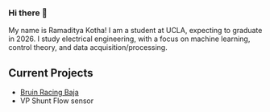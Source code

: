 ### Hi there 👋

My name is Ramaditya Kotha! I am a student at UCLA, expecting to graduate in 2026. I study electrical engineering, with a focus on machine learning, control theory, and data acquisition/processing.

## Current Projects
- [Bruin Racing Baja](https://github.com/Bruin-Racing-Baja/GROND)
- VP Shunt Flow sensor

<!--
**RamadityaK/RamadityaK** is a ✨ _special_ ✨ repository because its `README.md` (this file) appears on your GitHub profile.

Here are some ideas to get you started:

- 🔭 I’m currently working on ...
- 🌱 I’m currently learning ...
- 👯 I’m looking to collaborate on ...
- 🤔 I’m looking for help with ...
- 💬 Ask me about ...
- 📫 How to reach me: ...
- 😄 Pronouns: ...
- ⚡ Fun fact: ...
-->

